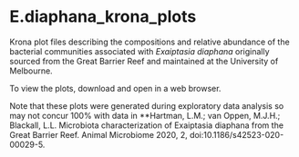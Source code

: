 # E.diaphana_krona_plots
Krona plot files describing the compositions and relative abundance of the bacterial communities associated with _Exaiptasia diaphana_ originally sourced from the Great Barrier Reef and maintained at the University of Melbourne.

To view the plots, download and open in a web browser.

Note that these plots were generated during exploratory data analysis so may not concur 100% with data in **Hartman, L.M.; van Oppen, M.J.H.; Blackall, L.L. Microbiota characterization of Exaiptasia diaphana from the Great Barrier Reef. Animal Microbiome 2020, 2, doi:10.1186/s42523-020-00029-5.
